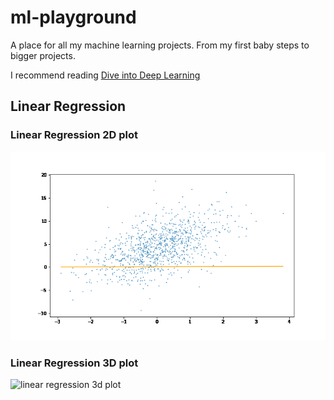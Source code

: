 # ml-playground
A place for all my machine learning projects.
From my first baby steps to bigger projects.  

I recommend reading [Dive into Deep Learning](https://d2l.ai/index.html)

## Linear Regression
### Linear Regression 2D plot
![linear regression 2d plot](https://github.com/StrangeGirlMurph/ml-playground/blob/master/02-LinearRegression/2d.gif)

### Linear Regression 3D plot  
![linear regression 3d plot](https://github.com/StrangeGirlMurph/ml-playground/blob/master/02-LinearRegression/3d.gif)
